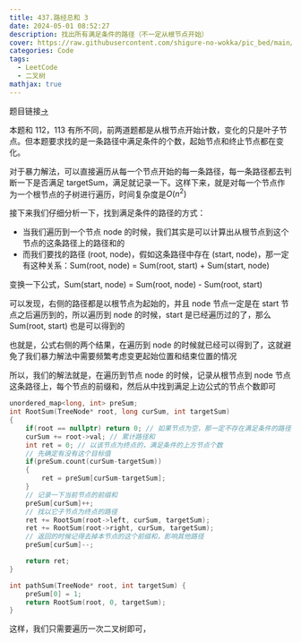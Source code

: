 ```yaml
---
title: 437.路经总和 3
date: 2024-05-01 08:52:27
description: 找出所有满足条件的路径（不一定从根节点开始）
cover: https://raw.githubusercontent.com/shigure-no-wokka/pic_bed/main/imgs/family_code.jpg
categories: Code
tags:
  - LeetCode
  - 二叉树
mathjax: true
---
```


题目链接[->](https://leetcode.cn/problems/path-sum-iii/)

<!--more-->

本题和 112，113 有所不同，前两道题都是从根节点开始计数，变化的只是叶子节点。但本题要求找的是一条路径中满足条件的个数，起始节点和终止节点都在变化。

对于暴力解法，可以直接遍历从每一个节点开始的每一条路径，每一条路径都去判断一下是否满足 targetSum，满足就记录一下。这样下来，就是对每一个节点作为一个根节点的子树进行遍历，时间复杂度是$O(n^2)$

接下来我们仔细分析一下，找到满足条件的路径的方式：
- 当我们遍历到一个节点 node 的时候，我们其实是可以计算出从根节点到这个节点的这条路径上的路径和的
- 而我们要找的路径 (root, node)，假如这条路径中存在 (start, node)，那一定有这种关系：Sum(root, node) = Sum(root, start) + Sum(start, node)

变换一下公式，Sum(start, node) = Sum(root, node) - Sum(root, start)

可以发现，右侧的路径都是以根节点为起始的，并且 node 节点一定是在 start 节点之后遍历到的，所以遍历到 node 的时候，start 是已经遍历过的了，那么 Sum(root, start) 也是可以得到的

也就是，公式右侧的两个结果，在遍历到 node 的时候就已经可以得到了，这就避免了我们暴力解法中需要频繁考虑变更起始位置和结束位置的情况

所以，我们的解法就是，在遍历到节点 node 的时候，记录从根节点到 node 节点这条路径上，每个节点的前缀和，然后从中找到满足上边公式的节点个数即可


```cpp
unordered_map<long, int> preSum;
int RootSum(TreeNode* root, long curSum, int targetSum)
{
    if(root == nullptr) return 0; // 如果节点为空，那一定不存在满足条件的路径了
    curSum += root->val; // 累计路径和
    int ret = 0; // 以该节点为终点的，满足条件的上方节点个数
    // 先确定有没有这个目标值
    if(preSum.count(curSum-targetSum))
    {
        ret = preSum[curSum-targetSum];
    }
    // 记录一下当前节点的前缀和
    preSum[curSum]++;
    // 找以它子节点为终点的路径
    ret += RootSum(root->left, curSum, targetSum);
    ret += RootSum(root->right, curSum, targetSum);
    // 返回的时候记得去掉本节点的这个前缀和，影响其他路径
    preSum[curSum]--;

    return ret;
}

int pathSum(TreeNode* root, int targetSum) {
    preSum[0] = 1;
    return RootSum(root, 0, targetSum);
}
```

这样，我们只需要遍历一次二叉树即可，




